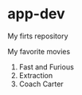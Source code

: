 # app-dev
My firts repository

My favorite movies
1. Fast and Furious
2. Extraction
3. Coach Carter
